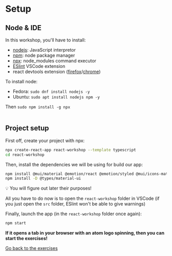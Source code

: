 # Setup

## Node & IDE

In this workshop, you'll have to install:
- [nodejs](https://github.com/nodejs/node): JavaScript interpretor
- [npm](https://www.npmjs.com/): node package manager
- [npx](https://www.npmjs.com/package/npx): node_modules command executor
- [ESlint](https://marketplace.visualstudio.com/items?itemName=dbaeumer.vscode-eslint) VSCode extension
- react devtools extension ([firefox](https://addons.mozilla.org/fr/firefox/addon/react-devtools/)/[chrome](https://chrome.google.com/webstore/detail/react-developer-tools/fmkadmapgofadopljbjfkapdkoienihi))

To install node:
- Fedora: `sudo dnf install nodejs -y`
- Ubuntu: `sudo apt install nodejs npm -y`

Then `sudo npm install -g npx`
<br/><br/>
## Project setup

First off, create your project with npx:
```sh
npx create-react-app react-workshop --template typescript
cd react-workshop
```

Then, install the dependencies we will be using for build our app:
```sh
npm install @mui/material @emotion/react @emotion/styled @mui/icons-material
npm install -D @types/material-ui
```
:bulb: You will figure out later their purposes!

All you have to do now is to open the `react-workshop` folder in VSCode (if you just open the `src` folder, ESlint won't be able to give warnings)

Finally, launch the app (in the `react-workshop` folder once again):

```sh
npm start
```

**If it opens a tab in your browser with an atom logo spinning, then you can start the exercises!**

[Go back to the exercises](./README.md)
